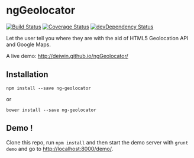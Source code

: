 ngGeolocator
======================

[![Build Status](https://travis-ci.org/deiwin/ngGeolocator.png)](https://travis-ci.org/deiwin/ngGeolocator)
[![Coverage Status](https://coveralls.io/repos/deiwin/ngGeolocator/badge.png?branch=master)](https://coveralls.io/r/deiwin/ngGeolocator?branch=master)
[![devDependency Status](https://david-dm.org/deiwin/ngGeolocator/dev-status.svg)](https://david-dm.org/deiwin/ngGeolocator#info=devDependencies)

Let the user tell you where they are with the aid of HTML5 Geolocation API and Google Maps.

A live demo: http://deiwin.github.io/ngGeolocator/

Installation
----------

	npm install --save ng-geolocator

or

	bower install --save ng-geolocator

Demo !
------

Clone this repo, run `npm install` and then start the demo server with
`grunt demo` and go to [http://localhost:8000/demo/](http://localhost:8000/demo/).
